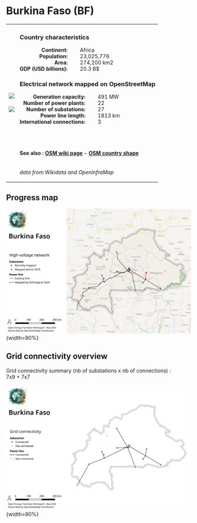 # Burkina Faso (BF)

<table width="90%">
<tr>
<td>
<img src="https://upload.wikimedia.org/wikipedia/commons/3/31/Flag_of_Burkina_Faso.svg" width="250">
<br><br>
<img src="https://upload.wikimedia.org/wikipedia/commons/2/21/BFA_orthographic.svg" width="250"></td>
<td>
<h3>Country characteristics</h3>
<div style="display: inline-block;text-align:right;margin-right:30px;font-weight: bold;">
Continent:<br>Population:<br>Area:<br>GDP (USD billions):
</div>
<div style="display: inline-block;">
Africa<br>23,025,776<br>274,200 km2<br>20.3 B$
</div>
<h3>Electrical network mapped on OpenStreetMap</h3>
<div style="display: inline-block;text-align:right;margin-right:30px;font-weight: bold;">Generation capacity:<br>
Number of power plants:<br>
Number of substations:<br>
Power line length:<br>
International connections:<br>
</div>
<div style="display: inline-block;">491 MW<br>
22<br>
27<br>
1813 km<br>
3<br>
</div>

<br><br><h4>See also :
<a href="https://wiki.openstreetmap.org/wiki/Power_networks/Burkina Faso" target="_blank">OSM wiki page</a> -
<a href="https://openstreetmap.org/relation/192783" target="_blank">OSM country shape</a>
</h4>

<br><i>data from Wikidata and OpenInfraMap</i>
</td>
</tr>
</table>


## Progress map

![Map](../images/maps_countries/BF/high-voltage-network.png){width=90%}



## Grid connectivity overview

Grid connectivity summary (nb of substations x nb of connections) :<br>7x9 + 7x7

![Map](../images/maps_countries/BF/grid-connectivity.png){width=90%}

